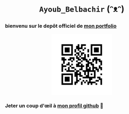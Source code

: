 # <p align="center"> ```Ayoub_Belbachir``` (ᵔᴥᵔ) </p>

 ### bienvenu sur le depôt officiel de [mon portfolio](https://sina-glitch.github.io/Exemple-portfolio/)

 <p align="center"> <img src="https://github.com/ay-belbachir/ay-belbachir/blob/main/spotify-now/chart.png" width="200" height="whatever"> </p>



### Jeter un coup d'œil à [mon profil github](https://github.com/Sina-glitch) :eyes: